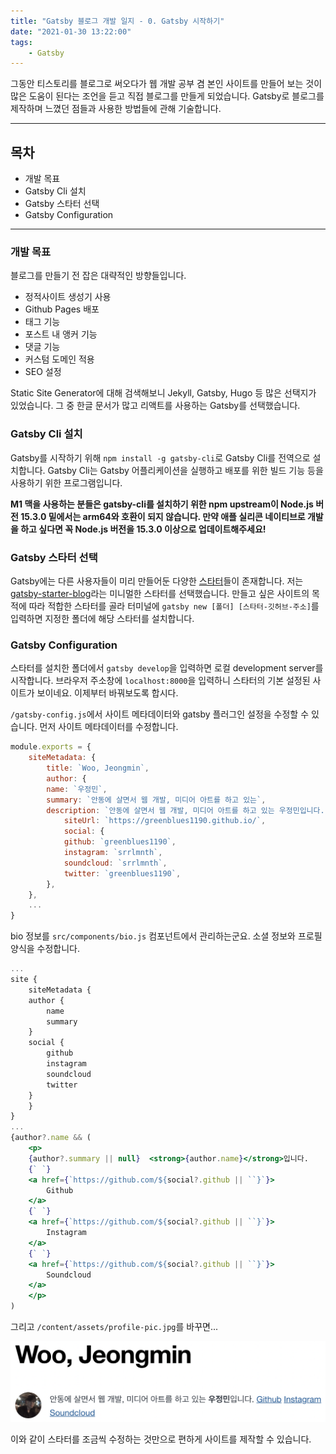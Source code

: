 ```yaml
---
title: "Gatsby 블로그 개발 일지 - 0. Gatsby 시작하기"
date: "2021-01-30 13:22:00"
tags:
    - Gatsby
---
```


그동안 티스토리를 블로그로 써오다가 웹 개발 공부 겸 본인 사이트를 만들어 보는 것이 많은 도움이 된다는 조언을 듣고 직접 블로그를 만들게 되었습니다. Gatsby로 블로그를 제작하며 느꼈던 점들과 사용한 방법들에 관해 기술합니다.

---

## 목차

- 개발 목표
- Gatsby Cli 설치
- Gatsby 스타터 선택
- Gatsby Configuration

---

### 개발 목표

블로그를 만들기 전 잡은 대략적인 방향들입니다.

- 정적사이트 생성기 사용
- Github Pages 배포
- 태그 기능
- 포스트 내 앵커 기능
- 댓글 기능
- 커스텀 도메인 적용
- SEO 설정

Static Site Generator에 대해 검색해보니 Jekyll, Gatsby, Hugo 등 많은 선택지가 있었습니다. 그 중 한글 문서가 많고 리액트를 사용하는 Gatsby를 선택했습니다.

### Gatsby Cli 설치

Gatsby를 시작하기 위해 `npm install -g gatsby-cli`로 Gatsby Cli를 전역으로 설치합니다. Gatsby Cli는 Gatsby 어플리케이션을 실행하고 배포를 위한 빌드 기능 등을 사용하기 위한 프로그램입니다.

**M1 맥을 사용하는 분들은 gatsby-cli를 설치하기 위한 npm upstream이 Node.js 버전 15.3.0 밑에서는 arm64와 호환이 되지 않습니다. 만약 애플 실리콘 네이티브로 개발을 하고 싶다면 꼭 Node.js 버전을 15.3.0 이상으로 업데이트해주세요!**

### Gatsby 스타터 선택

Gatsby에는 다른 사용자들이 미리 만들어둔 다양한 [스타터](https://www.gatsbyjs.com/starters/?)들이 존재합니다. 저는 [gatsby-starter-blog](https://www.gatsbyjs.com/starters/gatsbyjs/gatsby-starter-blog/)라는 미니멀한 스타터를 선택했습니다. 만들고 싶은 사이트의 목적에 따라 적합한 스타터를 골라 터미널에 `gatsby new [폴더] [스타터-깃허브-주소]`를 입력하면 지정한 폴더에 해당 스타터를 설치합니다.

### Gatsby Configuration

스타터를 설치한 폴더에서 `gatsby develop`을 입력하면 로컬 development server를 시작합니다. 브라우저 주소창에 `localhost:8000`을 입력하니 스타터의 기본 설정된 사이트가 보이네요. 이제부터 바꿔보도록 합시다.

`/gatsby-config.js`에서 사이트 메타데이터와 gatsby 플러그인 설정을 수정할 수 있습니다. 먼저 사이트 메타데이터를 수정합니다.

```javascript
module.exports = {
    siteMetadata: {
        title: `Woo, Jeongmin`,
        author: {
        name: `우정민`,
        summary: `안동에 살면서 웹 개발, 미디어 아트를 하고 있는`,
        description: `안동에 살면서 웹 개발, 미디어 아트를 하고 있는 우정민입니다.`,
            siteUrl: `https://greenblues1190.github.io/`,
            social: {
            github: `greenblues1190`,
            instagram: `srrlmnth`,
            soundcloud: `srrlmnth`,
            twitter: `greenblues1190`,
        },
    },
    ...
}
```

bio 정보를 `src/components/bio.js` 컴포넌트에서 관리하는군요. 소셜 정보와 프로필 양식을 수정합니다.

```jsx
...
site {
    siteMetadata {
    author {
        name
        summary
    }
    social {
        github
        instagram
        soundcloud
        twitter
    }
    }
}
...
{author?.name && (
    <p>
    {author?.summary || null}  <strong>{author.name}</strong>입니다.
    {` `}
    <a href={`https://github.com/${social?.github || ``}`}>
        Github
    </a>
    {` `}
    <a href={`https://github.com/${social?.github || ``}`}>
        Instagram
    </a>
    {` `}
    <a href={`https://github.com/${social?.github || ``}`}>
        Soundcloud
    </a>
    </p>
)
```

그리고 `/content/assets/profile-pic.jpg`를 바꾸면...

![수정된 bio의 모습](./0_bio.png)

이와 같이 스타터를 조금씩 수정하는 것만으로 편하게 사이트를 제작할 수 있습니다.